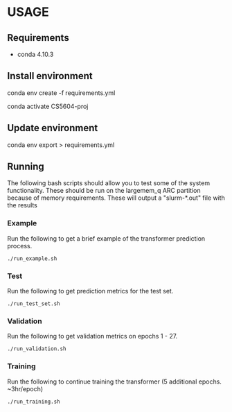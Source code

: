 # USAGE

## Requirements

- conda 4.10.3

## Install environment

conda env create -f requirements.yml

conda activate CS5604-proj

## Update environment

conda env export > requirements.yml

## Running
The following bash scripts should allow you to test some of the system functionality.
These should be run on the largemem_q ARC partition because of memory requirements.
These will output a "slurm-*.out" file with the results

### Example
Run the following to get a brief example of the transformer prediction process.
```
./run_example.sh
```

### Test
Run the following to get prediction metrics for the test set.
```
./run_test_set.sh
```

### Validation
Run the following to get validation metrics on epochs 1 - 27.
```
./run_validation.sh
```

### Training
Run the following to continue training the transformer (5 additional epochs. ~3hr/epoch)
```
./run_training.sh
```